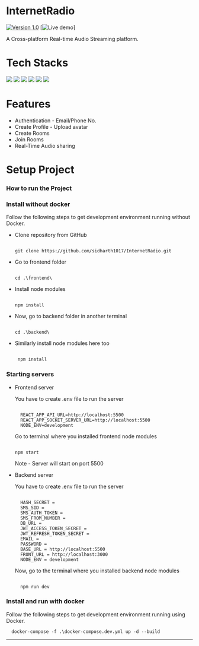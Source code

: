 # InternetRadio

[![Version 1.0](https://img.shields.io/badge/Version-v1.0.0-blue)]()
[![Live demo](https://img.shields.io/badge/Live-Demo-blue)]

A Cross-platform Real-time Audio Streaming platform.

# Tech Stacks

![](https://img.shields.io/badge/React-20232A?style=for-the-badge&logo=react&logoColor=61DAFB)
![](https://img.shields.io/badge/NodeJS-logo?style=for-the-badge&logo=nodedotjs&logoColor=white)
![](https://img.shields.io/badge/ExpressJS-logo?style=for-the-badge&logo=express&logoColor=white&color=grey)
![](https://img.shields.io/badge/MongoDB-logo?style=for-the-badge&logo=mongodb&logoColor=white)
![](https://img.shields.io/badge/Redux-593D88?style=for-the-badge&logo=redux&logoColor=white)
![](https://img.shields.io/badge/WebRTC-logo?style=for-the-badge&logo=webrtc&color=red)

# Features
- Authentication - Email/Phone No.
- Create Profile - Upload avatar
- Create Rooms
- Join Rooms
- Real-Time Audio sharing

# Setup Project

### How to run the Project
### Install without docker

Follow the following steps to get development environment running without Docker.

* Clone repository from GitHub
  
  ```
  
  git clone https://github.com/sidharth1017/InternetRadio.git
  
  ```

* Go to frontend folder

  ```
  
  cd .\frontend\
  
  ```

* Install node modules

   ```
   
   npm install

   ```

* Now, go to backend folder in another terminal
  
  ```
  
  cd .\backend\
  
  ```

* Similarly install node modules here too

  ```
   
   npm install
  
  ```

### Starting servers

* Frontend server

  You have to create .env file to run the server
  
  ```
  
    REACT_APP_API_URL=http://localhost:5500
    REACT_APP_SOCKET_SERVER_URL=http://localhost:5500
    NODE_ENV=development
  
  ```
  Go to terminal where you installed frontend node modules

  ```

  npm start

  ```

  Note - Server will start on port 5500

* Backend server
  
  You have to create .env file to run the server
  ```
  
    HASH_SECRET = 
    SMS_SID = 
    SMS_AUTH_TOKEN = 
    SMS_FROM_NUMBER = 
    DB_URL = 
    JWT_ACCESS_TOKEN_SECRET = 
    JWT_REFRESH_TOKEN_SECRET = 
    EMAIL = 
    PASSWORD =
    BASE_URL = http://localhost:5500
    FRONT_URL = http://localhost:3000
    NODE_ENV = development
  
  ```
  
  Now, go to the terminal where you installed backend node modules
  
    ```

      npm run dev

    ```

### Install and run with docker

Follow the following steps to get development environment running using Docker.
  ```
    docker-compose -f .\docker-compose.dev.yml up -d --build
  ```

---
